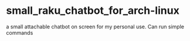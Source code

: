 # small_raku_chatbot_for_arch-linux
a small attachable chatbot on screen for my personal use. Can run simple commands
